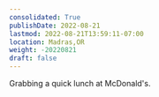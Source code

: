 ```yaml
---
consolidated: True
publishDate: 2022-08-21
lastmod: 2022-08-21T13:59:11-07:00
location: Madras,OR
weight: -20220821
draft: false
---
```

Grabbing a quick lunch at McDonald's.
 